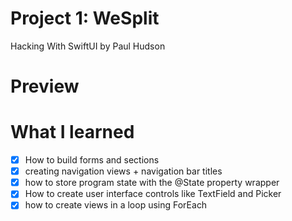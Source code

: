 # Project 1: WeSplit
Hacking With SwiftUI by Paul Hudson

# Preview 

# What I learned 

- [x] How to build forms and sections
- [x] creating navigation views + navigation bar titles
- [x] how to store program state with the @State property wrapper
- [x] How to create user interface controls like TextField and Picker
- [x] how to create views in a loop using ForEach
